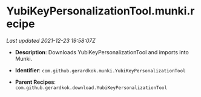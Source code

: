 # YubiKeyPersonalizationTool.munki.recipe

_Last updated 2021-12-23 19:58:07Z_

- **Description**: Downloads YubiKeyPersonalizationTool and imports into Munki.

- **Identifier**: `com.github.gerardkok.munki.YubiKeyPersonalizationTool`

- **Parent Recipes**: `com.github.gerardkok.download.YubiKeyPersonalizationTool`
